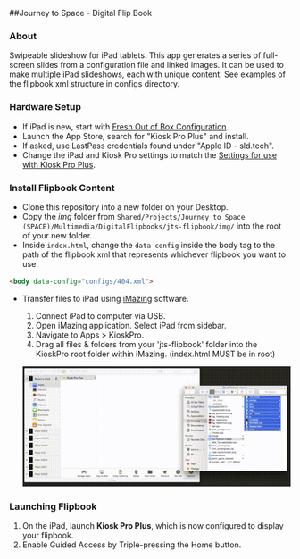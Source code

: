 ##Journey to Space - Digital Flip Book

### About
Swipeable slideshow for iPad tablets. This app generates a series of full-screen slides from a configuration file and linked images. It can be used to make multiple iPad slideshows, each with unique content. See examples of the flipbook xml structure in configs directory.

### Hardware Setup
* If iPad is new, start with [Fresh Out of Box Configuration](http://projects.smm.org/atrium/media/node/291625).
* Launch the App Store, search for "Kiosk Pro Plus" and install.
* If asked, use LastPass credentials found under "Apple ID - sld.tech".
* Change the iPad and Kiosk Pro settings to match the [Settings for use with Kiosk Pro Plus](http://projects.smm.org/atrium/media/node/291625). 

### Install Flipbook Content
* Clone this repository into a new folder on your Desktop.
* Copy the *img* folder from ```Shared/Projects/Journey to Space (SPACE)/Multimedia/DigitalFlipbooks/jts-flipbook/img/``` into the root of your new folder. 
* Inside ```index.html```, change the ```data-config``` inside the body tag to the path of the flipbook xml that represents whichever flipbook you want to use.

```html
<body data-config="configs/404.xml">
```
* Transfer files to iPad using [iMazing](http://imazing.com/) software.
  1. Connect iPad to computer via USB. 
  2. Open iMazing application. Select iPad from sidebar. 
  3. Navigate to Apps > KioskPro.
  4. Drag all files & folders from your 'jts-flipbook' folder into the KioskPro root folder within iMazing. (index.html MUST be in root)
  
  ![drag to iMazing gif](docs/drag-to-imazing.gif)

### Launching Flipbook
1. On the iPad, launch **Kiosk Pro Plus**, which is now configured to display your flipbook.
2. Enable Guided Access by Triple-pressing the Home button.

